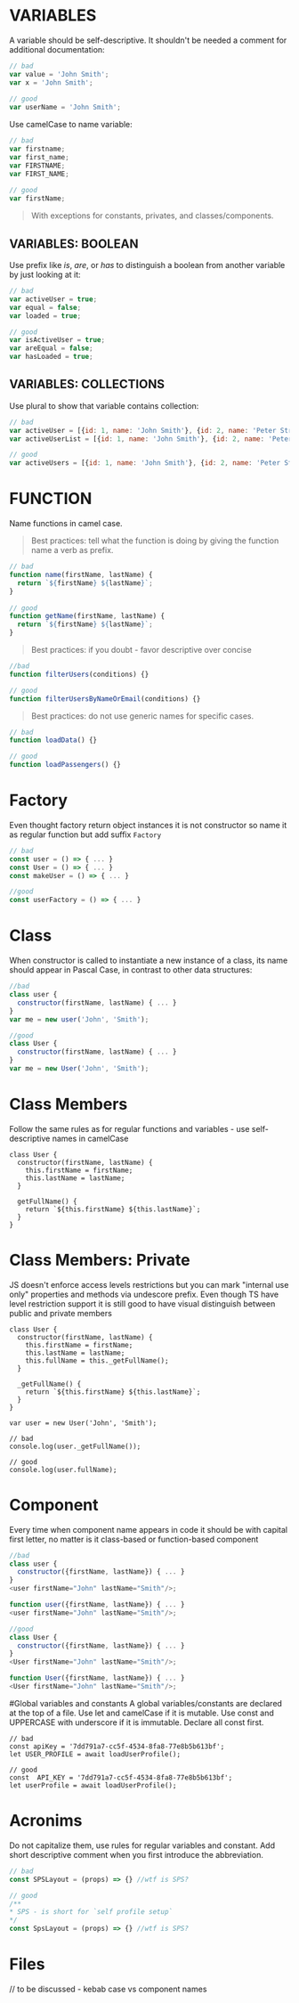 # VARIABLES
A variable should be self-descriptive. It shouldn't be needed a comment for additional documentation:
```javascript
// bad
var value = 'John Smith';
var x = 'John Smith';
 
// good
var userName = 'John Smith';
```

Use camelCase to name variable:
```javascript
// bad
var firstname;
var first_name;
var FIRSTNAME;
var FIRST_NAME;
 
// good
var firstName;
```
> With exceptions for constants, privates, and classes/components.

## VARIABLES: BOOLEAN
Use prefix like _is_, _are_, or _has_ to distinguish a boolean from another variable by just looking at it:
```javascript
// bad
var activeUser = true;
var equal = false; 
var loaded = true;

// good
var isActiveUser = true;
var areEqual = false;
var hasLoaded = true;
```

## VARIABLES: COLLECTIONS
Use plural to show that variable contains collection:
```javascript
// bad
var activeUser = [{id: 1, name: 'John Smith'}, {id: 2, name: 'Peter Strom'}];
var activeUserList = [{id: 1, name: 'John Smith'}, {id: 2, name: 'Peter Strom'},];

// good
var activeUsers = [{id: 1, name: 'John Smith'}, {id: 2, name: 'Peter Strom'}];
```

# FUNCTION
Name functions in camel case. 
> Best practices: tell what the function is doing by giving the function name a verb as prefix.
```javascript
// bad
function name(firstName, lastName) {
  return `${firstName} ${lastName}`;
}
 
// good
function getName(firstName, lastName) {
  return `${firstName} ${lastName}`;
}
```
> Best practices: if you doubt - favor descriptive over concise
```javascript
//bad
function filterUsers(conditions) {}

// good
function filterUsersByNameOrEmail(conditions) {}
```

> Best practices: do not use generic names for specific cases.
```javascript
// bad 
function loadData() {}

// good
function loadPassengers() {}
```

# Factory
Even thought factory return object instances it is not constructor so name it as regular function but add suffix `Factory`

```javascript
// bad
const user = () => { ... }
const User = () => { ... }
const makeUser = () => { ... }

//good
const userFactory = () => { ... }
```

# Class
When constructor is called to instantiate a new instance of a class, its name should appear in Pascal Case, in contrast to other data structures:

```javascript
//bad
class user {
  constructor(firstName, lastName) { ... }
}
var me = new user('John', 'Smith');

//good
class User {
  constructor(firstName, lastName) { ... }
}
var me = new User('John', 'Smith');
```

# Class Members
Follow the same rules as for regular functions and variables - use self-descriptive names in camelCase
```
class User {
  constructor(firstName, lastName) {
    this.firstName = firstName;
    this.lastName = lastName;
  }
 
  getFullName() {
    return `${this.firstName} ${this.lastName}`;
  }
}
```

# Class Members: Private 
JS doesn't enforce access levels restrictions but you can mark "internal use only" properties and methods via undescore prefix.
Even though TS have level restriction support it is still good to have visual distinguish between public and private members
```
class User {
  constructor(firstName, lastName) {
    this.firstName = firstName;
    this.lastName = lastName;
    this.fullName = this._getFullName();
  }
 
  _getFullName() {
    return `${this.firstName} ${this.lastName}`;
  }
}

var user = new User('John', 'Smith');

// bad
console.log(user._getFullName());

// good
console.log(user.fullName);
```

# Component
Every time when component name appears in code it should be with capital first letter, no matter is it class-based or function-based component

```javascript
//bad
class user {
  constructor({firstName, lastName}) { ... }
}
<user firstName="John" lastName="Smith"/>;

function user({firstName, lastName}) { ... }
<user firstName="John" lastName="Smith"/>;

//good
class User {
  constructor({firstName, lastName}) { ... }
}
<User firstName="John" lastName="Smith"/>;

function User({firstName, lastName}) { ... }
<User firstName="John" lastName="Smith"/>;
```

#Global variables and constants
A global variables/constants are declared at the top of a file.
Use let and camelCase if it is mutable.
Use const and UPPERCASE with underscore if it is immutable.
Declare all const first.
```
// bad
const apiKey = '7dd791a7-cc5f-4534-8fa8-77e8b5b613bf';
let USER_PROFILE = await loadUserProfile(); 

// good
const  API_KEY = '7dd791a7-cc5f-4534-8fa8-77e8b5b613bf';
let userProfile = await loadUserProfile(); 
```

# Acronims 
Do not capitalize them, use rules for regular variables and constant.
Add short descriptive comment when you first introduce the abbreviation.

```javascript
// bad
const SPSLayout = (props) => {} //wtf is SPS?

// good
/**
* SPS - is short for `self profile setup`
*/
const SpsLayout = (props) => {} //wtf is SPS?
```

# Files
// to be discussed - kebab case vs component names
